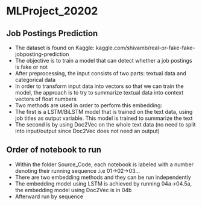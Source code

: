 # MLProject_20202
## Job Postings Prediction
- The dataset is found on Kaggle: kaggle.com/shivamb/real-or-fake-fake-jobposting-prediction
- The objective is to train a model that can detect whether a job postings is fake or not
- After preprocessing, the input consists of two parts: textual data and categorical data
- In order to transform input data into vectors so that we can train the model, the approach is to try to summarize textual data into context vectors of float numbers
- Two methods are used in order to perform this embedding:
- The first is a LSTM/BiLSTM model that is trained on the text data, using job titles as output variable. This model is trained to summarize the text
- The second is by using Doc2Vec on the whole text data (no need to split into input/output since Doc2Vec does not need an output)
## Order of notebook to run
- Within the folder Source_Code, each notebook is labeled with a number denoting their running sequence .i.e 01->02->03...
- There are two embedding methods and they can be run independently
- The embedding model using LSTM is achieved by running 04a->04.5a, the embedding model using Doc2Vec is in 04b
- Afterward run by sequence
